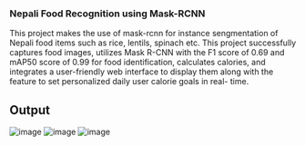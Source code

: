 ### Nepali Food Recognition using Mask-RCNN ###

This project makes the use of mask-rcnn for instance sengmentation of Nepali food items such as rice, lentils, spinach etc. This project successfully captures food images, utilizes Mask R-CNN with the F1 score of 0.69 and mAP50 score of 0.99 for
food identification, calculates calories, and integrates a user-friendly web interface to display them along with the feature to set personalized daily user calorie goals in real-
time.  

## Output ##

![image](https://github.com/user-attachments/assets/1550f543-69c1-49cf-8164-0e7d35fc1a27)
![image](https://github.com/user-attachments/assets/02d18a48-e0b0-44af-a128-f31f8868c2de)
![image](https://github.com/user-attachments/assets/2873fba7-2689-476d-9f4d-343dfa30b80c)

